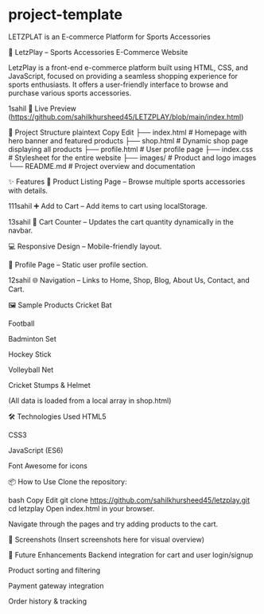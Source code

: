 # project-template
LETZPLAT is an E-commerce Platform for Sports Accessories

🏏 LetzPlay – Sports Accessories E-Commerce Website

LetzPlay is a front-end e-commerce platform built using HTML, CSS, and JavaScript, focused on providing a seamless shopping experience for sports enthusiasts. It offers a user-friendly interface to browse and purchase various sports accessories.

1sahil
🔗 Live Preview (https://github.com/sahilkhursheed45/LETZPLAY/blob/main/index.html)

📂 Project Structure plaintext Copy Edit ├── index.html # Homepage with hero banner and featured products ├── shop.html # Dynamic shop page displaying all products ├── profile.html # User profile page ├── index.css # Stylesheet for the entire website ├── images/ # Product and logo images └── README.md # Project overview and documentation

✨ Features 🛒 Product Listing Page – Browse multiple sports accessories with details.

111sahil
➕ Add to Cart – Add items to cart using localStorage.

13sahil
🔢 Cart Counter – Updates the cart quantity dynamically in the navbar.

💻 Responsive Design – Mobile-friendly layout.

🧾 Profile Page – Static user profile section.

12sahil
🌐 Navigation – Links to Home, Shop, Blog, About Us, Contact, and Cart.

🖼️ Sample Products Cricket Bat

Football

Badminton Set

Hockey Stick

Volleyball Net

Cricket Stumps & Helmet

(All data is loaded from a local array in shop.html)

🛠️ Technologies Used HTML5

CSS3

JavaScript (ES6)

Font Awesome for icons

📦 How to Use Clone the repository:

bash Copy Edit git clone https://github.com/sahilkhursheed45/letzplay.git cd letzplay Open index.html in your browser.

Navigate through the pages and try adding products to the cart.

📸 Screenshots (Insert screenshots here for visual overview)

🚀 Future Enhancements Backend integration for cart and user login/signup

Product sorting and filtering

Payment gateway integration

Order history & tracking


